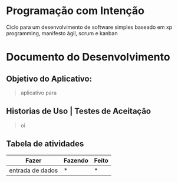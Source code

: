 # Programação com Intenção
Ciclo para um desenvolvimento de software simples baseado em xp programming, manifesto ágil, scrum e kanban

# Documento do Desenvolvimento

## Objetivo do Aplicativo:
> aplicativo para

## Historias de Uso | Testes de Aceitação
> oi

## Tabela de atividades
| Fazer | Fazendo | Feito |
|---------|---------|---------|
|entrada de dados| * | * |